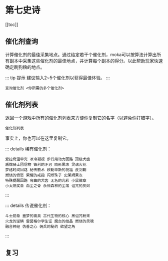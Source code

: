 # 第七史诗

[[toc]]

## 催化剂查询

计算催化剂的最佳采集地点。通过给定若干个催化剂，moka可以按算法计算出所有副本中采集这些催化剂的最佳地点，并计算每个副本的得分。以此帮助玩家快速确定刷狗粮的地点。

::: tip 提示
建议输入2~5个催化剂以获得最佳体验。
:::

```
查询催化剂 <你所需的多个催化剂>
```

## 催化剂列表

返回一个游戏中所有的催化剂列表来方便你复制它的名字（以避免你打错字）。

```
催化剂列表
```

事实上，你也可以在这里复制它。

::: details 稀有催化剂：
```
爱拉奇温甲壳 冰冷凝视 步行用动力回路 顶级犬齿
盾牌骑士团信物 锋利的矛刃 畸形果冻 灵魂火花
梦格时间回路 秘传箭术 欧勒毕斯的祝福 皮剑鞘
燃烧的愤怒 荣耀的戒指 闪烁珠子 史莱姆果冻
特殊提醒回路 弯曲的犬齿 无名的光彩 小鼠徽章
小太阳奖章 血尘之骨 永恒森林的尘埃 诅咒的灰烬
```
:::

::: details 传说催化剂：
```
斗士勋章 噩梦的面具 古代生物的核心 黑诅咒粉末
火龙的逆鳞 雷茵格尔学生证 魔血的结晶 燃烧的灵魂
融合神经 伪善之心 佣兵的秘药 欲望之角
```
:::

## 复习

<ClientOnly>
  <Messenger :messages="[
    { position: 'right', msg: '查询催化剂 荣耀的戒指 古代生物的核心 弯曲的犬齿' },
    { position: 'left', msg: '【最佳采集地点分析报告.jpg】' },
    { position: 'right', msg: '催化剂列表' },
    { position: 'left', msg: '爱拉奇温甲壳 冰冷凝视 步行用动力回路 顶级犬齿 盾牌骑士团信物 锋利的矛刃 畸形果冻 灵魂火花 梦格时间回路 秘传箭术 欧勒毕斯的祝福 皮剑鞘 燃烧的愤怒 荣耀的戒指 闪烁珠子 史莱姆果冻 特殊提醒回路 弯曲的犬齿 无名的光彩 小鼠徽章 小太阳奖章 血尘之骨 永恒森林的尘埃 诅咒的灰烬\n斗士勋章 噩梦的面具 古代生物的核心 黑诅咒粉末 火龙的逆鳞 雷茵格尔学生证 魔血的结晶 燃烧的灵魂 融合神经 伪善之心 佣兵的秘药 欲望之角' }
  ,]"></Messenger>
</ClientOnly>

